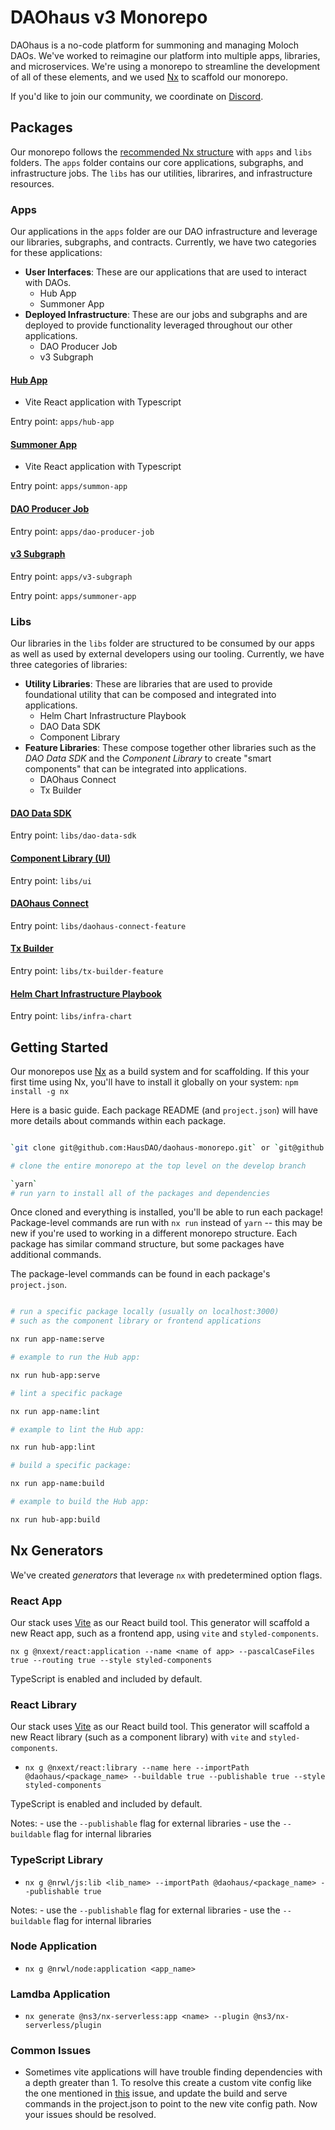 # DAOhaus v3 Monorepo

DAOhaus is a no-code platform for summoning and managing Moloch DAOs. We've worked to reimagine our platform into multiple apps, libraries, and microservices. We're using a monorepo to streamline the development of all of these elements, and we used [Nx](https://nx.dev) to scaffold our monorepo.

If you'd like to join our community, we coordinate on [Discord](https://discord.gg/gWH4vt3tWE).

## Packages

Our monorepo follows the [recommended Nx structure](https://nx.dev/structure/applications-and-libraries) with `apps` and `libs` folders. The `apps` folder contains our core applications, subgraphs, and infrastructure jobs. The `libs` has our utilities, librarires, and infrastructure resources.

### Apps

Our applications in the `apps` folder are our DAO infrastructure and leverage our libraries, subgraphs, and contracts. Currently, we have two categories for these applications:

- **User Interfaces**: These are our applications that are used to interact with DAOs.
  - Hub App
  - Summoner App
- **Deployed Infrastructure**: These are our jobs and subgraphs and are deployed to provide functionality leveraged throughout our other applications.
  - DAO Producer Job
  - v3 Subgraph

#### [Hub App](./apps/hub-app)

- Vite React application with Typescript

Entry point: `apps/hub-app`

#### [Summoner App](./apps/summon-app/)

- Vite React application with Typescript

Entry point: `apps/summon-app`

#### [DAO Producer Job](./apps/dao-producer-job)

Entry point: `apps/dao-producer-job`

#### [v3 Subgraph](./apps/v3-subgraph/)

Entry point: `apps/v3-subgraph`

Entry point: `apps/summoner-app`

### Libs

Our libraries in the `libs` folder are structured to be consumed by our apps as well as used by external developers using our tooling. Currently, we have three categories of libraries:

- **Utility Libraries**: These are libraries that are used to provide foundational utility that can be composed and integrated into applications.
  - Helm Chart Infrastructure Playbook
  - DAO Data SDK
  - Component Library
- **Feature Libraries**: These compose together other libraries such as the _DAO Data SDK_ and the _Component Library_ to create "smart components" that can be integrated into applications.
  - DAOhaus Connect
  - Tx Builder

#### [DAO Data SDK](./libs/dao-data-sdk)

Entry point: `libs/dao-data-sdk`

#### [Component Library (UI)](./libs/ui)

Entry point: `libs/ui`

#### [DAOhaus Connect](./libs/daohaus-connect-feature)

Entry point: `libs/daohaus-connect-feature`

#### [Tx Builder](./libs/tx-builder-feature)

Entry point: `libs/tx-builder-feature`

#### [Helm Chart Infrastructure Playbook](./libs/infra-chart)

Entry point: `libs/infra-chart`

## Getting Started

Our monorepos use [Nx](https://nx.dev/) as a build system and for scaffolding. If this your first time using Nx, you'll have to install it globally on your system:
`npm install -g nx`

Here is a basic guide. Each package README (and `project.json`) will have more details about commands within each package.

```bash

`git clone git@github.com:HausDAO/daohaus-monorepo.git` or `git@github.com:HausDAO/daohaus-monorepo.git`

# clone the entire monorepo at the top level on the develop branch

`yarn`
# run yarn to install all of the packages and dependencies

```

Once cloned and everything is installed, you'll be able to run each package! Package-level commands are run with `nx run` instead of `yarn` -- this may be new if you're used to working in a different monorepo structure. Each package has similar command structure, but some packages have additional commands.

The package-level commands can be found in each package's `project.json`.

```bash

# run a specific package locally (usually on localhost:3000)
# such as the component library or frontend applications

nx run app-name:serve

# example to run the Hub app:

nx run hub-app:serve

# lint a specific package

nx run app-name:lint

# example to lint the Hub app:

nx run hub-app:lint

# build a specific package:

nx run app-name:build

# example to build the Hub app:

nx run hub-app:build

```

## Nx Generators

We've created _generators_ that leverage `nx` with predetermined option flags.

### React App

Our stack uses [Vite](https://vitejs.dev/) as our React build tool. This generator will scaffold a new React app, such as a frontend app, using `vite` and `styled-components`.

`nx g @nxext/react:application --name <name of app> --pascalCaseFiles true --routing true --style styled-components`

TypeScript is enabled and included by default.

### React Library

Our stack uses [Vite](https://vitejs.dev/) as our React build tool. This generator will scaffold a new React library (such as a component library) with `vite` and `styled-components`.

- `nx g @nxext/react:library --name here --importPath @daohaus/<package_name> --buildable true --publishable true --style styled-components`

TypeScript is enabled and included by default.

Notes: - use the `--publishable` flag for external libraries - use the `--buildable` flag for internal libraries

### TypeScript Library

- `nx g @nrwl/js:lib <lib_name> --importPath @daohaus/<package_name> --publishable true`

Notes: - use the `--publishable` flag for external libraries - use the `--buildable` flag for internal libraries

### Node Application

- `nx g @nrwl/node:application <app_name>`

### Lamdba Application

- `nx generate @ns3/nx-serverless:app <name> --plugin @ns3/nx-serverless/plugin`

### Common Issues

- Sometimes vite applications will have trouble finding dependencies with a depth greater than 1. To resolve this create a custom vite config like the one mentioned in [this](https://github.com/aleclarson/vite-tsconfig-paths/issues/12#issuecomment-1081160667) issue, and update the build and serve commands in the project.json to point to the new vite config path. Now your issues should be resolved.
